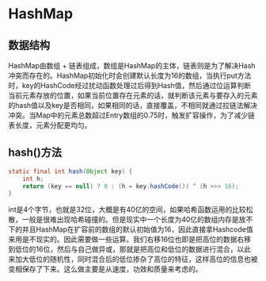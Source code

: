 # HashMap

## 数据结构

HashMap由数组 + 链表组成，数组是HashMap的主体，链表则是为了解决Hash冲突而存在的。HashMap初始化时会创建默认长度为16的数组，当执行put方法时，key的HashCode经过扰动函数处理过后得到Hash值，然后通过位运算判断当前元素存放的位置，如果当前位置存在元素的话，就判断该元素与要存入的元素的hash值以及key是否相同，如果相同的话，直接覆盖，不相同就通过拉链法解决冲突。当Map中的元素总数超过Entry数组的0.75时，触发扩容操作，为了减少链表长度，元素分配更均匀。

## hash()方法

```java
static final int hash(Object key) {
    int h;
	return (key == null) ? 0 : (h = key.hashCode()) ^ (h >>> 16);
}
```

int是4个字节，也就是32位，大概是有40亿的空间，如果哈希函数运用的比较松散，一般是很难出现哈希碰撞的。但是现实中一个长度为40亿的数组内存是放不下的并且HashMap在扩容前的数组的默认初始值为16，因此直接拿Hashcode值来用是不现实的。因此需要做一些运算。我们右移16位也即是把高位的数据右移到低位的16位，然后与自己做异或，那就是把高位和低位的数据进行混合，以此来加大低位的随机性，同时混合后的低位掺杂了高位的特征，这样高位的信息也被变相保存了下来。这么做主要是从速度，功效和质量来考虑的。
